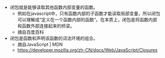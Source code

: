 * 闭包就是能够读取其他函数内部变量的函数。
    - 例如在javascript中，只有函数内部的子函数才能读取局部变量，所以闭包可以理解成“定义在一个函数内部的函数“。在本质上，闭包是将函数内部和函数外部连接起来的桥梁。
    - 摘自百度百科
* 闭包是函数和声明该函数的词法环境的组合。
    - 摘自JavaScript | MDN 
    - https://developer.mozilla.org/zh-CN/docs/Web/JavaScript/Closures